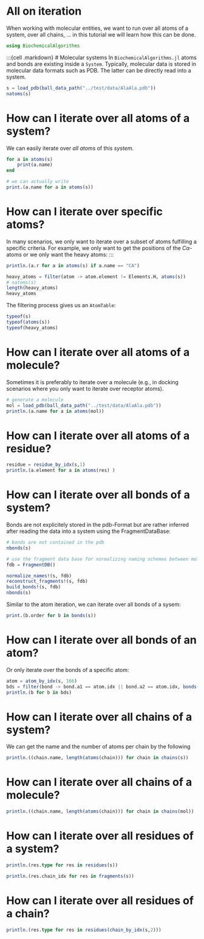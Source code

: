 # All on iteration


When working with molecular entities, we want to run over all atoms of a
system, over all chains, … in this tutorial we will learn how this can
be done.

``` julia
using BiochemicalAlgorithms
```

:::{cell .markdown} \# Molecular systems In `BiochemicalAlgorithms.jl`
atoms and bonds are existing inside a `System`. Typically, molecular
data is stored in molecular data formats such as PDB. The latter can be
directly read into a system.

``` julia
s = load_pdb(ball_data_path("../test/data/AlaAla.pdb"))
natoms(s)
```

# How can I iterate over all atoms of a system?

We can easily iterate over *all atoms* of this *system*.

``` julia
for a in atoms(s)
    print(a.name)
end
```

``` julia
# we can actually write
print.(a.name for a in atoms(s))
```

# How can I iterate over specific atoms?

In many scenarios, we only want to iterate over a subset of atoms
fulfilling a specific criteria. For example, we only want to get the
positions of the $C\alpha$-atoms or we only want the heavy atoms: :::

``` julia
println.(a.r for a in atoms(s) if a.name == "CA")
```

``` julia
heavy_atoms = filter(atom -> atom.element != Elements.H, atoms(s))
# natoms(s)
length(heavy_atoms)
heavy_atoms
```

The filtering process gives us an `AtomTable`:

``` julia
typeof(s)
typeof(atoms(s))
typeof(heavy_atoms)
```

# How can I iterate over all atoms of a molecule?

Sometimes it is preferably to iterate over a molecule (e.g., in docking
scenarios where you only want to iterate over receptor atoms).

``` julia
# generate a molecule
mol = load_pdb(ball_data_path("../test/data/AlaAla.pdb"))
println.(a.name for a in atoms(mol))
```

# How can I iterate over all atoms of a residue?

``` julia
residue = residue_by_idx(s,1)
println.(a.element for a in atoms(res) )
```

# How can I iterate over all bonds of a system?

Bonds are not explicitely stored in the pdb-Format but are rather
inferred after reading the data into a system using the
FragmentDataBase:

``` julia
# bonds are not contained in the pdb
nbonds(s)

# use the fragment data base for normalizing naming schemas between molecular file formats, reconstruction of missing parts of the structure and building the bonds
fdb = FragmentDB()

normalize_names!(s, fdb)
reconstruct_fragments!(s, fdb)
build_bonds!(s, fdb)
nbonds(s)
```

Similar to the atom iteration, we can iterate over all bonds of a sysem:

``` julia
print.(b.order for b in bonds(s))
```

# How can I iterate over all bonds of an atom?

Or only iterate over the bonds of a specific atom:

``` julia
atom = atom_by_idx(s, 166) 
bds = filter(bond -> bond.a1 == atom.idx || bond.a2 == atom.idx, bonds(s))
println.(b for b in bds)
```

# How can I iterate over all chains of a system?

We can get the name and the number of atoms per chain by the following

``` julia
println.((chain.name, length(atoms(chain))) for chain in chains(s))
```

# How can I iterate over all chains of a molecule?

``` julia
println.((chain.name, length(atoms(chain))) for chain in chains(mol))
```

# How can I iterate over all residues of a system?

``` julia
println.(res.type for res in residues(s))

println.(res.chain_idx for res in fragments(s))
```

# How can I iterate over all residues of a chain?

``` julia
println.(res.type for res in residues(chain_by_idx(s,2)))
```
